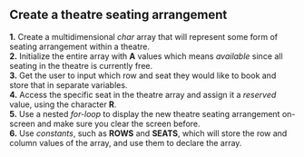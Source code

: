 ## Create a theatre seating arrangement

<b>1.</b> Create a multidimensional <i>char</i> array that will represent some form of seating arrangement within a theatre. <br>
<b>2.</b> Initialize the entire array with <b>A</b> values which means <i>available</i> since all seating in the theatre is currently free. <br>
<b>3.</b> Get the user to input which row and seat they would like to book and store that in separate variables. <br>
<b>4.</b> Access the specific seat in the theatre array and assign it a <i>reserved</i> value, using the character <b>R</b>. <br> 
<b>5.</b> Use a nested <i>for-loop</i> to display the new theatre seating arrangement on-screen and make sure you clear the screen before. <br>
<b>6.</b> Use <i>constants</i>, such as <b>ROWS</b> and <b>SEATS</b>, which will store the row and column values of the array, and use them to declare the array. <br>   
